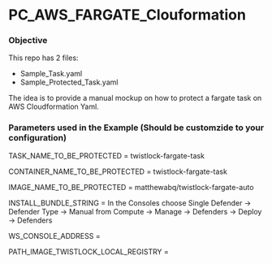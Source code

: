 # PC_AWS_FARGATE_Clouformation


### Objective

This repo has 2 files:
 - Sample_Task.yaml
 - Sample_Protected_Task.yaml

The idea is to provide a manual mockup on how to protect a fargate task on AWS Cloudformation Yaml.


### Parameters used in the Example (Should be customzide to your configuration)

TASK_NAME_TO_BE_PROTECTED = twistlock-fargate-task

CONTAINER_NAME_TO_BE_PROTECTED = twistlock-fargate-task

IMAGE_NAME_TO_BE_PROTECTED = matthewabq/twistlock-fargate-auto

INSTALL_BUNDLE_STRING = 
In the Consoles choose Single Defender -> Defender Type -> Manual from Compute -> Manage -> Defenders -> Deploy -> Defenders

WS_CONSOLE_ADDRESS = 

PATH_IMAGE_TWISTLOCK_LOCAL_REGISTRY =
